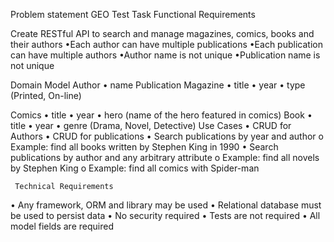 Problem statement GEO Test Task Functional Requirements

Create RESTful API to search and manage magazines, comics, books and their authors
•Each author can have multiple publications 
•Each publication can have multiple authors 
•Author name is not unique
•Publication name is not unique 


Domain Model Author 
• name 
Publication Magazine
 • title
 • year 
 • type (Printed, On-line) 
 
 Comics
 • title
 • year
 • hero (name of the hero featured in comics)
 Book 
 • title
 • year
 • genre (Drama, Novel, Detective)
 Use Cases 
 • CRUD for Authors
 • CRUD for publications
 • Search publications by year and author 
	o Example: find all books written by Stephen King in 1990 
	• Search publications by author and any arbitrary attribute
	o Example: find all novels by Stephen King
	o Example: find all comics with Spider-man

	 Technical Requirements
• Any framework, ORM and library may be used 
• Relational database must be used to persist data
• No security required 
• Tests are not required 
• All model fields are required